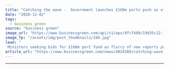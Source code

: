 ```yaml
---
title: "Catching the wave -  Government launches £160m ports push as offshore wind outlook brightens"
date: "2020-12-02"
tags: 
  - business green
source: "business green"
image_url: "https://www.businessgreen.com/api/v1/wps/8fcf480/19d35c12-11de-4282-9823-d0077c715b1a/6/Orsted-offshore-wind-185x114.jpg"
image_fp: "/assets/img/post_thumbnails/184.jpg"
lead: "
 Ministers seeking bids for £160m port fund as flurry of new reports predicts surge in offshore wind development ..."
article_url: "https://www.businessgreen.com/news/4024389/catching-wave-government-launches-gbp160m-ports-push-offshore-wind-outlook-brightens"
---
```


---
